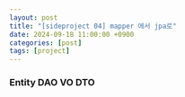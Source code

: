 ```yaml
---
layout: post
title: "[sideproject 04] mapper 에서 jpa로"
date: 2024-09-18 11:00:00 +0900
categories: [post]
tags: [project]
---
```


### Entity DAO VO DTO